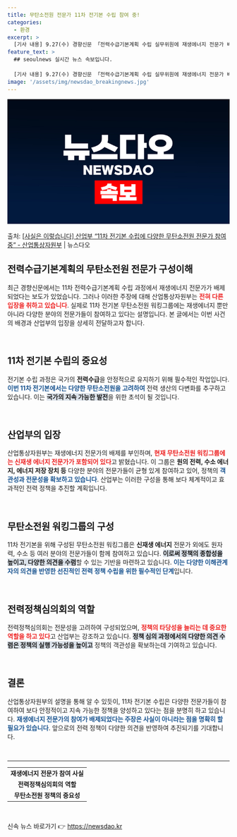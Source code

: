 ```yaml
---
title: 무탄소전원 전문가 11차 전기본 수립 참여 중!
categories:
  - 환경
excerpt: >
  [기사 내용] 9.27(수) 경향신문 「전력수급기본계획 수립 실무위원에 재생에너지 전문가 배제」에서는 11차…
feature_text: >
  ## seoulnews 실시간 뉴스 속보입니다.

  [기사 내용] 9.27(수) 경향신문 「전력수급기본계획 수립 실무위원에 재생에너지 전문가 배제」에서는 11차…
image: '/assets/img/newsdao_breakingnews.jpg'
---
```


![뉴스다오 속보](/assets/img/newsdao_breakingnews.jpg)

<p>출처: <a href="https://newsdao.kr/2071" rel="dofollow">[사실은 이렇습니다] 산업부 “11차 전기본 수립에 다양한 무탄소전원 전문가 참여 중” - 산업통상자원부</a> | 뉴스다오</p>

<h2 data-ke-size="size26">전력수급기본계획의 무탄소전원 전문가 구성이해</h2>

<p data-ke-size="size16">최근 경향신문에서는 11차 전력수급기본계획 수립 과정에서 재생에너지 전문가가 배제되었다는 보도가 있었습니다. 그러나 이러한 주장에 대해 산업통상자원부는 <b><span style="color: #ee2323;">전혀 다른 입장을 취하고 있습니다</span></b>. 실제로 11차 전기본 무탄소전원 워킹그룹에는 재생에너지 뿐만 아니라 다양한 분야의 전문가들이 참여하고 있다는 설명입니다. 본 글에서는 이번 사건의 배경과 산업부의 입장을 상세히 전달하고자 합니다.</p>

<p data-ke-size="size16">&nbsp;</p>

<h2>11차 전기본 수립의 중요성</h2>

<p data-ke-size="size16">전기본 수립 과정은 국가의 <b>전력수급</b>을 안정적으로 유지하기 위해 필수적인 작업입니다. <b><span style="color: #1a5490;">이번 11차 전기본에서는 다양한 무탄소전원을 고려하여</span></b> 전력 생산의 다변화를 추구하고 있습니다. 이는 <b><span style="background-color: #21538527;">국가의 지속 가능한 발전</span></b>을 위한 초석이 될 것입니다.</p>

<p data-ke-size="size16">&nbsp;</p>

<h2>산업부의 입장</h2>

<p data-ke-size="size16">산업통상자원부는 재생에너지 전문가의 배제를 부인하며, <b><span style="color: #ee2323;">현재 무탄소전원 워킹그룹에는 신재생 에너지 전문가가 포함되어 있다</span></b>고 밝혔습니다. 이 그룹은 <b>원의 전력, 수소 에너지, 에너지 저장 장치 등</b> 다양한 분야의 전문가들이 균형 있게 참여하고 있어, 정책의 <b><span style="color: #1a5490;">객관성과 전문성을 확보하고 있습니다</span></b>. 산업부는 이러한 구성을 통해 보다 체계적이고 효과적인 전력 정책을 추진할 계획입니다.</p>

<p data-ke-size="size16">&nbsp;</p>

<h2>무탄소전원 워킹그룹의 구성</h2>

<p data-ke-size="size16">11차 전기본을 위해 구성된 무탄소전원 워킹그룹은 <b>신재생 에너지</b> 전문가 외에도 원자력, 수소 등 여러 분야의 전문가들이 함께 참여하고 있습니다. <b><span style="background-color: #21538527;">이로써 정책의 종합성을 높이고, 다양한 의견을 수렴</span></b>할 수 있는 기반을 마련하고 있습니다. <b><span style="color: #1a5490;">이는 다양한 이해관계자의 의견을 반영한 선진적인 전력 정책 수립을 위한 필수적인 단계</span></b>입니다.</p>

<p data-ke-size="size16">&nbsp;</p>

<h2>전력정책심의회의 역할</h2>

<p data-ke-size="size16">전력정책심의회는 전문성을 고려하여 구성되었으며, <b><span style="color: #ee2323;">정책의 타당성을 늘리는 데 중요한 역할을 하고 있다</span></b>고 산업부는 강조하고 있습니다. <b><span style="background-color: #21538527;">정책 심의 과정에서의 다양한 의견 수렴은 정책의 실행 가능성을 높이고</span></b> 정책의 객관성을 확보하는데 기여하고 있습니다.</p>

<p data-ke-size="size16">&nbsp;</p>

<h2>결론</h2>

<p data-ke-size="size16">산업통상자원부의 설명을 통해 알 수 있듯이, 11차 전기본 수립은 다양한 전문가들이 참여하여 보다 안정적이고 지속 가능한 정책을 양성하고 있다는 점을 분명히 하고 있습니다. <b><span style="color: #1a5490;">재생에너지 전문가의 참여가 배제되었다는 주장은 사실이 아니라는 점을 명확히 할 필요가 있습니다</span></b>. 앞으로의 전력 정책이 다양한 의견을 반영하여 추진되기를 기대합니다.</p>

<p data-ke-size="size16">&nbsp;</p>

<hr/>

<table>
  <tr>
    <td style="text-align: center; height: 17px;"><b>재생에너지 전문가 참여 사실</b></td>
  </tr>
  <tr>
    <td style="text-align: center; height: 17px;"><b>전력정책심의회의 역할</b></td>
  </tr>
  <tr>
    <td style="text-align: center; height: 17px;"><b>무탄소전원 정책의 중요성</b></td>
  </tr>
</table>

<p data-ke-size="size16">&nbsp;</p> 

신속 뉴스 바로가기 👉 <a href="https://newsdao.kr" rel="dofollow">https://newsdao.kr</a>


